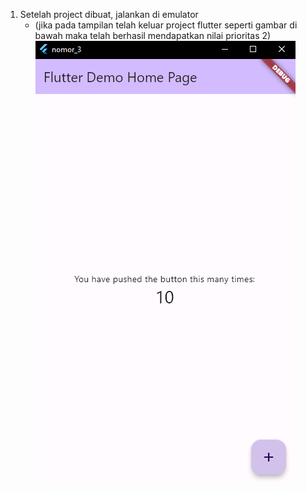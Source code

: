 1. Setelah project dibuat, jalankan di emulator 
    - (jika pada tampilan telah keluar project flutter seperti gambar di bawah maka telah berhasil mendapatkan nilai prioritas 2)
    ![Alt text](image.png)